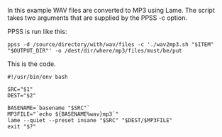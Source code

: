 In this example WAV files are converted to MP3 using Lame. The script takes two arguments that are supplied by the PPSS -c option.

PPSS is run like this:

```
ppss -d /source/directory/with/wav/files -c './wav2mp3.sh "$ITEM" "$OUTPUT_DIR"' -o /dest/dir/where/mp3/files/must/be/put
```

This is the code.

```
#!/usr/bin/env bash

SRC="$1"
DEST="$2"

BASENAME=`basename "$SRC"`
MP3FILE="`echo ${BASENAME%wav}mp3`"
lame --quiet --preset insane "$SRC" "$DEST/$MP3FILE"
exit "$?"

```